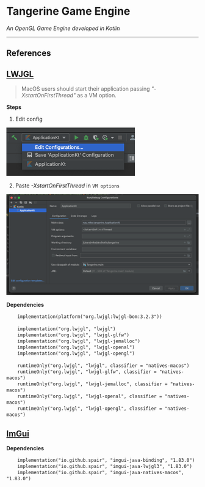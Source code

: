 # Tangerine Game Engine

*An OpenGL Game Engine developed in Kotlin*

---
## References
## [LWJGL](https://www.lwjgl.org/guide)
> MacOS users should start their application passing *"-XstartOnFirstThread"* as a VM option.

**Steps**
1. Edit config

![Edit Config](./imgs/edit_config.png)

2. Paste *-XstartOnFirstThread* in `VM options`

![Edit Config](./imgs/config.png)

**Dependencies**

```
    implementation(platform("org.lwjgl:lwjgl-bom:3.2.3"))

    implementation("org.lwjgl", "lwjgl")
    implementation("org.lwjgl", "lwjgl-glfw")
    implementation("org.lwjgl", "lwjgl-jemalloc")
    implementation("org.lwjgl", "lwjgl-openal")
    implementation("org.lwjgl", "lwjgl-opengl")
    
    runtimeOnly("org.lwjgl", "lwjgl", classifier = "natives-macos")
    runtimeOnly("org.lwjgl", "lwjgl-glfw", classifier = "natives-macos")
    runtimeOnly("org.lwjgl", "lwjgl-jemalloc", classifier = "natives-macos")
    runtimeOnly("org.lwjgl", "lwjgl-openal", classifier = "natives-macos")
    runtimeOnly("org.lwjgl", "lwjgl-opengl", classifier = "natives-macos")
```

## [ImGui](https://github.com/SpaiR/imgui-java)

**Dependencies**

```
    implementation("io.github.spair", "imgui-java-binding", "1.83.0")
    implementation("io.github.spair", "imgui-java-lwjgl3", "1.83.0")
    implementation("io.github.spair", "imgui-java-natives-macos", "1.83.0")
```